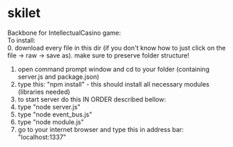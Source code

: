 skilet
======

Backbone for IntellectualCasino game:
<br>
To install:<br>
0. download every file in this dir (if you don't know how to just click on the file -> raw -> save as). make sure to preserve folder structure!
1. open command prompt window and cd to your folder (containing server.js and package.json)
2. type this: "npm install" - this should install all necessary modules (libraries needed)
3. to start server do this IN ORDER described bellow:
4. type "node server.js"
5. type "node event_bus.js"
6. type "node module.js"
7. go to your internet browser and type this in address bar: "localhost:1337"
